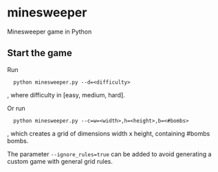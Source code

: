 # minesweeper
Minesweeper game in Python

## Start the game
Run
```
  python minesweeper.py --d=<difficulty>
```
, where difficulty in [easy, medium, hard].

Or run
```
  python minesweeper.py --c=w=<width>,h=<height>,b=<#bombs>
```
, which creates a grid of dimensions width x height, containing #bombs bombs.

The parameter ```--ignore_rules=true``` can be added to avoid generating a custom game with general grid rules.
